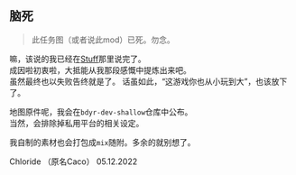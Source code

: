## 脑死
> 此任务图（或者说此mod）已死。勿念。

嘛，该说的我已经在[Stuff](https://github.com/YR-Braindead/Stuff)那里说完了。  
成因啦初衷啦，大抵能从我那段感慨中提炼出来吧。  
虽然最终也以失败告终就是了。
话虽如此，“这游戏你也从小玩到大”，也该放下了。

地图原件呢，我会在`bdyr-dev-shallow`仓库中公布。  
当然，会排除掉私用平台的相关设定。

我自制的素材也会打包成`mix`随附。多余的就别想了。

Chloride （原名Caco）
05.12.2022
